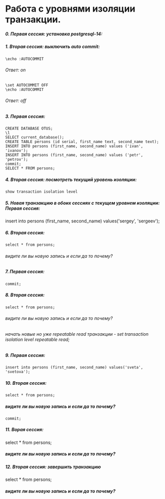 # Работа с уровнями изоляции транзакции.
##### 0. Первая сессия: установка postgresql-14:
##### 1. Вторая сессия: выключить auto commit:
```
\echo :AUTOCOMMIT
```
###### Ответ: on
```
\set AUTOCOMMIT OFF
\echo :AUTOCOMMIT
```
###### Ответ: off
##### 3. Первая сессия:
```
CREATE DATABASE OTUS;
\l
SELECT current_database();
CREATE TABLE persons (id serial, first_name text, second_name text);
INSERT INTO persons (first_name, second_name) values ('ivan', 'ivanov'); 
INSERT INTO persons (first_name, second_name) values ('petr', 'petrov'); 
commit;
SELECT * FROM persons;
```
##### 4. Вторая сессия: посмотреть текущий уровень изоляции:
```
show transaction isolation level
```
##### 5. Новая транзакцию в обоих сессиях с текущем уровнем изоляции: Первая сессия:
insert into persons (first_name, second_name) values('sergey', 'sergeev');
##### 6.  Вторая сессия:
```
select * from persons;
```
###### видите ли вы новую запись и если да то почему?
##### 7. Первая сессия:
```
commit;
```
##### 8. Вторая сессия:
```
select * from persons;
```
###### видите ли вы новую запись и если да то почему?
###### начать новые но уже repeatable read транзакции - set transaction isolation level repeatable read;
##### 9. Первая сессия: 
```
insert into persons (first_name, second_name) values('sveta', 'svetova');
```
##### 10. Вторая сессия:
```
select * from persons; 
```
##### видите ли вы новую запись и если да то почему?
```
commit;
```
##### 11. Ворая сессия: 
select * from persons;

##### видите ли вы новую запись и если да то почему?

##### 12. Вторая сессия: завершить транзакцию
select * from persons;

##### видите ли вы новую запись и если да то почему?































